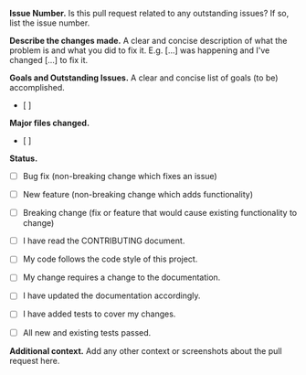 **Issue Number.**
Is this pull request related to any outstanding issues? If so, list the issue number.  


**Describe the changes made.**
A clear and concise description of what the problem is and what you did to fix it. E.g. [...] was happening and I've changed [...] to fix it.  


**Goals and Outstanding Issues.**
A clear and concise list of goals (to be) accomplished.  
- [ ] 


**Major files changed.**  
- [ ]

**Status.**
- [ ] Bug fix (non-breaking change which fixes an issue)
- [ ] New feature (non-breaking change which adds functionality)
- [ ] Breaking change (fix or feature that would cause existing functionality to change)
- [ ] I have read the CONTRIBUTING document.
- [ ] My code follows the code style of this project.
- [ ] My change requires a change to the documentation.
- [ ] I have updated the documentation accordingly.
- [ ] I have added tests to cover my changes.
- [ ] All new and existing tests passed.


**Additional context.**
Add any other context or screenshots about the pull request here.  
